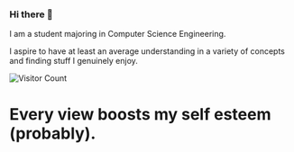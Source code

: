 ### Hi there 👋

<!--
**keshavshivkumar/keshavshivkumar** is a ✨ _special_ ✨ repository because its `README.md` (this file) appears on your GitHub profile.
-->
I am a student majoring in Computer Science Engineering.

I aspire to have at least an average understanding in a variety of concepts and finding stuff I genuinely enjoy.

![Visitor Count](https://profile-counter.glitch.me/keshavshivkumar/count.svg)

# Every view boosts my self esteem (probably). 
